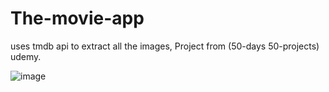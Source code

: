 # The-movie-app

uses tmdb api to extract all the images, Project from (50-days 50-projects) udemy.


![image](https://user-images.githubusercontent.com/45075050/163707701-af020632-4fbf-4cff-980e-31ca37e31f8c.png)
